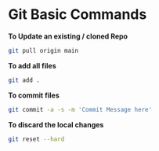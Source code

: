 # Git Basic Commands

**To Update an existing / cloned Repo**
```bash
git pull origin main
```

**To add all files** 
```bash
git add .
```
**To commit files** 
```bash
git commit -a -s -m 'Commit Message here'
```

**To discard the local changes** 
```bash
git reset --hard
```
